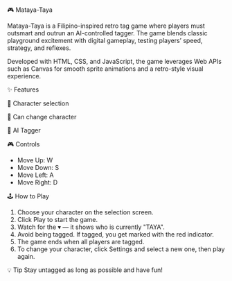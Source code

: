 🎮 Mataya-Taya

Mataya-Taya is a Filipino-inspired retro tag game where players must outsmart and outrun an AI-controlled tagger. The game blends classic playground excitement with digital gameplay, testing players’ speed, strategy, and reflexes.

Developed with HTML, CSS, and JavaScript, the game leverages Web APIs such as Canvas for smooth sprite animations and a retro-style visual experience.

 ✨ Features

🧍 Character selection

🔄 Can change character

 🤖 AI Tagger

 🎮 Controls
- Move Up: W  
- Move Down: S  
- Move Left: A  
- Move Right: D  

 🕹️ How to Play

1. Choose your character on the selection screen.  
2. Click Play to start the game.  
3. Watch for the ▾ — it shows who is currently "TAYA".  
4. Avoid being tagged. If tagged, you get marked with the red indicator.  
5. The game ends when all players are tagged.  
6. To change your character, click Settings and select a new one, then play again.  

💡 Tip
Stay untagged as long as possible and have fun!
